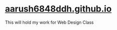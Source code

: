 # [aarush6848ddh.github.io](https://glittering-youtiao-3ef813.netlify.app/)
This will hold my work for Web Design Class
